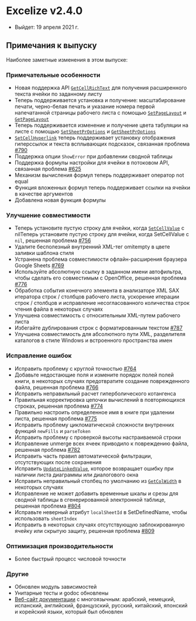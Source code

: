 # Excelize v2.4.0

* Выйдет: 19 апреля 2021 г.

## Примечания к выпуску

Наиболее заметные изменения в этом выпуске:

### Примечательные особенности

* Новая поддержка API [`GetCellRichText`](https://pkg.go.dev/github.com/360EntSecGroup-Skylar/excelize/v2@master#File.GetCellRichText) для получения расширенного текста ячейки по заданному листу
* Теперь поддерживается установка и получение: масштабирование печати, черно-белая печать и указание номера первой напечатанной страницы рабочего листа с помощью [`SetPageLayout`](https://pkg.go.dev/github.com/360EntSecGroup-Skylar/excelize/v2@master#File.SetPageLayout) и [`GetPageLayout`](https://pkg.go.dev/github.com/360EntSecGroup-Skylar/excelize/v2@master#File.GetPageLayout)
* Теперь поддерживается изменение и получение цвета табуляции на листе с помощью [`SetSheetPrOptions`](https://pkg.go.dev/github.com/360EntSecGroup-Skylar/excelize/v2@master#File.SetSheetPrOptions) и [`GetSheetPrOptions`](https://pkg.go.dev/github.com/360EntSecGroup-Skylar/excelize/v2@master#File.GetSheetPrOptions)
* [`SetCellHyperlink`](https://pkg.go.dev/github.com/360EntSecGroup-Skylar/excelize/v2@master#File.SetCellHyperlink) теперь поддерживает установку отображения гиперссылок и текста всплывающих подсказок, связанная проблема [#790](https://github.com/xuri/excelize/issues/790)
* Поддержка опции `ShowError` при добавлении сводной таблицы
* Поддержка формулы настройки для ячейки в потоковом API, связанная проблема [#625](https://github.com/xuri/excelize/issues/625)
* Механизм вычисления формул теперь поддерживает оператор not equal
* Функция вложенных формул теперь поддерживает ссылки на ячейки в качестве аргументов
* Добавлена новая функция формулы

### Улучшение совместимости

* Теперь установите пустую строку для ячейки, когда [`SetCellValue`](https://pkg.go.dev/github.com/360EntSecGroup-Skylar/excelize/v2@master#File.SetCellValue) с nilТеперь установите пустую строку для ячейки, когда SetCellValue с `nil`, решенная проблема [#756](https://github.com/xuri/excelize/issues/756)
* Удалите бесполезный внутренний XML-тег omitempty в цвете заливки шаблона стиля
* Устранена проблема совместимости офлайн-расширения браузера Google Sheets [#769](https://github.com/xuri/excelize/issues/769)
* Используйте абсолютную ссылку в заданном имени автофильтра, чтобы сделать его совместимым с OpenOffice, решенная проблема [#776](https://github.com/xuri/excelize/issues/776)
* Обработка события конечного элемента в анализаторе XML SAX итератора строк / столбцов рабочего листа, ускорение итерации строк / столбцов и исправление несогласованного количества строк чтения файла в некоторых случаях
* Улучшена совместимость с относительным XML-путем рабочего листа
* Избегайте дублирования строк с форматированным текстом [#787](https://github.com/xuri/excelize/issues/787)
* Улучшена совместимость для абсолютного пути XML, разделителя каталогов в стиле Windows и встроенного пространства имен

### Исправление ошибок

* Исправить проблему с круглой точностью [#764](https://github.com/xuri/excelize/issues/764)
* Добавьте недостающие поля и измените порядок полей полей книги, в некоторых случаях предотвратите создание поврежденного файла, решенная проблема [#766](https://github.com/xuri/excelize/issues/766)
* Исправить неправильный расчет гиперболического котангенса
* Правильная корректировка цепочки вычислений в повторяющихся строках, решенная проблема [#774](https://github.com/xuri/excelize/issues/774)
* Правильно настроить определенное имя в книге при удалении листа, решенная проблема [#775](https://github.com/xuri/excelize/issues/775)
* Исправить проблему цикломатической сложности внутренних функций `newFills` и `parseToken`
* Исправить проблему с проверкой высоты настраиваемой строки
* Исправление unmerge всех ячеек приводило к повреждению файла, решенная проблема [#782](https://github.com/xuri/excelize/issues/782)
* Исправить часть правил автоматической фильтрации, отсутствующих после сохранения
* Исправить [`UpdateLinkedValue`](https://pkg.go.dev/github.com/360EntSecGroup-Skylar/excelize/v2@master#File.UpdateLinkedValue), которое возвращает ошибку при наличии листа диаграммы или диалогового окна
* Исправить неправильный столбец по умолчанию из [`GetColWidth`](https://pkg.go.dev/github.com/360EntSecGroup-Skylar/excelize/v2@master#File.GetColWidth) в некоторых случаях
* Исправление не может добавить временные шкалы и срезы для сводной таблицы в сгенерированной электронной таблице, решенная проблема [#804](https://github.com/xuri/excelize/issues/804)
* Исправьте неверный атрибут `localSheetId` в SetDefinedName, чтобы использовать `sheetIndex`
* Исправить в некоторых случаях отсутствующую заблокированную ячейку или скрытую защиту, решенная проблема [#809](https://github.com/xuri/excelize/issues/809)

### Оптимизация производительности

* Более быстрый процесс числовой точности

### Другие

* Обновлен модуль зависимостей
* Унитарные тесты и godoc обновлены
* [Веб-сайт документации](https://xuri.me/excelize) с многоязычным: арабский, немецкий, испанский, английский, французский, русский, китайский, японский и корейский языки, который был обновлен
